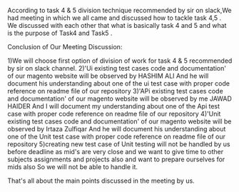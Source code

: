 According to task 4 & 5 division technique recommended by sir on slack,We had meeting in which we all came and discussed how to tackle task 4,5 . We discussed with each other that what is basically task 4 and 5 and what is the purpose of Task4 and Task5 .

Conclusion of Our Meeting Discussion:

1)We will choose first option of division of work for task 4 & 5 recommended by sir on slack channel. 
2)'Ui existing test cases code and documentation' of our magento website will be observed by HASHIM ALI And he will document his understanding about one of the ui test case with proper code reference on readme file of our repository 
3)'APi existing test cases code and documentation' of our magento website will be observed by me JAWAD HAIDER And I will document my understanding about one of the Api test case with proper code reference on readme file of our repository 
4)'Unit existing test cases code and documentation' of our magento website will be observed by Irtaza Zulfiqar And he will document his understanding about one of the Unit test case with proper code reference on readme file of our repository 
5)creating new test case of Unit testing will not be handled by us before deadline as mid's are very close and we want to give time to other subjects assignments and projects also and want to prepare ourselves for mids also So we will not be able to handle it.

That's all about the main points discussed in the meeting by us.
